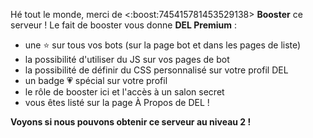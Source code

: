 Hé tout le monde, merci de <:boost:745415781453529138> **Booster** ce serveur ! Le fait de booster vous donne **DEL Premium** :
- une ⭐ sur tous vos bots (sur la page bot et dans les pages de liste)
- la possibilité d'utiliser du JS sur vos pages de bot
- la possibilité de définir du CSS personnalisé sur votre profil DEL
- un badge 💗 spécial sur votre profil
- le rôle de booster ici et l'accès à un salon secret
- vous êtes listé sur la page À Propos de DEL !

__Voyons si nous pouvons obtenir ce serveur au niveau 2 !__